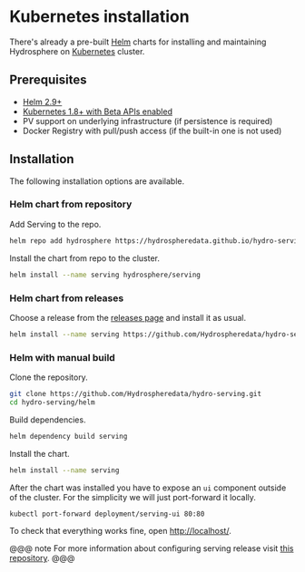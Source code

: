 # Kubernetes installation

There's already a pre-built [Helm](https://helm.sh/) charts for installing 
and maintaining Hydrosphere on [Kubernetes](https://kubernetes.io/) cluster.

## Prerequisites

- [Helm 2.9+](https://docs.helm.sh/using_helm/#install-helm)
- [Kubernetes 1.8+ with Beta APIs enabled](https://kubernetes.io/docs/setup/)
- PV support on underlying infrastructure (if persistence is required)
- Docker Registry with pull/push access (if the built-in one is not used)


## Installation 

The following installation options are available. 

### Helm chart from repository 

Add Serving to the repo.

```sh
helm repo add hydrosphere https://hydrospheredata.github.io/hydro-serving/helm 
```

Install the chart from repo to the cluster.

```sh
helm install --name serving hydrosphere/serving
```

### Helm chart from releases

Choose a release from the 
[releases page](https://github.com/Hydrospheredata/hydro-serving/releases) 
and install it as usual.
   
```sh
helm install --name serving https://github.com/Hydrospheredata/hydro-serving/releases/download/2.0.4/helm.serving-2.0.4.tgz
```

### Helm with manual build

Clone the repository.

```sh
git clone https://github.com/Hydrospheredata/hydro-serving.git
cd hydro-serving/helm
```

Build dependencies.

```sh
helm dependency build serving
```

Install the chart.

```sh
helm install --name serving
```

After the chart was installed you have to expose an `ui` component outside 
of the cluster. For the simplicity we will just port-forward it locally. 

```sh
kubectl port-forward deployment/serving-ui 80:80
```

To check that everything works fine, open [http://localhost/](http://localhost/).

@@@ note
For more information about configuring serving release visit [this repository](https://github.com/Hydrospheredata/hydro-serving/tree/master/helm).
@@@